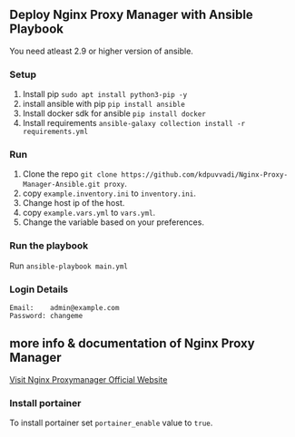## Deploy Nginx Proxy Manager with Ansible Playbook

You need atleast 2.9 or higher version of ansible. 
### Setup

1. Install pip `sudo apt install python3-pip -y`
2. install ansible with pip `pip install ansible` 
3. Install docker sdk for ansible `pip install docker`
4. Install requirements `ansible-galaxy collection install -r requirements.yml`

### Run

1. Clone the repo  `git clone https://github.com/kdpuvvadi/Nginx-Proxy-Manager-Ansible.git proxy`. 
2. copy `example.inventory.ini` to `inventory.ini`.
3. Change host ip of the host.
4. copy `example.vars.yml` to `vars.yml`.
5. Change the variable based on your preferences.

### Run the playbook

Run `ansible-playbook main.yml` 

### Login Details

```
Email:    admin@example.com
Password: changeme
```
## more info & documentation of Nginx Proxy Manager

[Visit Nginx Proxymanager Official Website](https://nginxproxymanager.com/)

### Install portainer

To install portainer set `portainer_enable` value to `true`.
